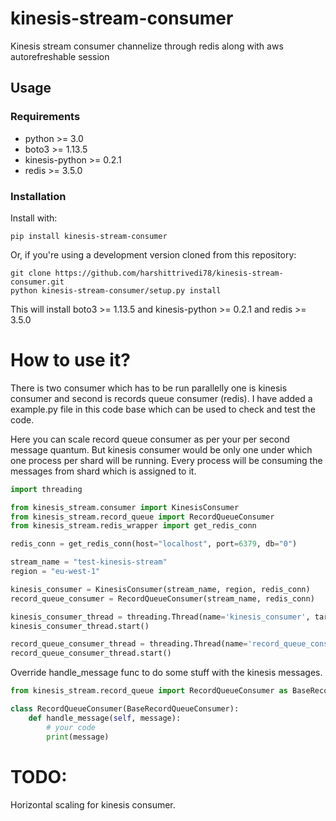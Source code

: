 # kinesis-stream-consumer
Kinesis stream consumer channelize through redis along with aws autorefreshable session 

## Usage

### Requirements

* python >= 3.0
* boto3 >= 1.13.5
* kinesis-python >= 0.2.1
* redis >= 3.5.0

### Installation

Install with:

```shell
pip install kinesis-stream-consumer
```

Or, if you're using a development version cloned from this repository:

```shell
git clone https://github.com/harshittrivedi78/kinesis-stream-consumer.git
python kinesis-stream-consumer/setup.py install
```
This will install boto3 >= 1.13.5 and kinesis-python >= 0.2.1 and redis >= 3.5.0

# How to use it?
There is two consumer which has to be run parallelly one is kinesis consumer and second is records queue consumer
(redis). I have added a example.py file in this code base which can be used to check and test the code.

Here you can scale record queue consumer as per your per second message quantum. But kinesis consumer would be only 
one under which one process per shard will be running. Every process will be consuming the messages from shard which 
is assigned to it.

```python
import threading

from kinesis_stream.consumer import KinesisConsumer
from kinesis_stream.record_queue import RecordQueueConsumer
from kinesis_stream.redis_wrapper import get_redis_conn

redis_conn = get_redis_conn(host="localhost", port=6379, db="0")

stream_name = "test-kinesis-stream"
region = "eu-west-1"

kinesis_consumer = KinesisConsumer(stream_name, region, redis_conn)
record_queue_consumer = RecordQueueConsumer(stream_name, redis_conn)

kinesis_consumer_thread = threading.Thread(name='kinesis_consumer', target=kinesis_consumer.start)
kinesis_consumer_thread.start()

record_queue_consumer_thread = threading.Thread(name='record_queue_consumer', target=record_queue_consumer.start)
record_queue_consumer_thread.start()
```

Override handle_message func to do some stuff with the kinesis messages.

```python
from kinesis_stream.record_queue import RecordQueueConsumer as BaseRecordQueueConsumer

class RecordQueueConsumer(BaseRecordQueueConsumer):
    def handle_message(self, message):
        # your code
        print(message)
```

# TODO:
Horizontal scaling for kinesis consumer.